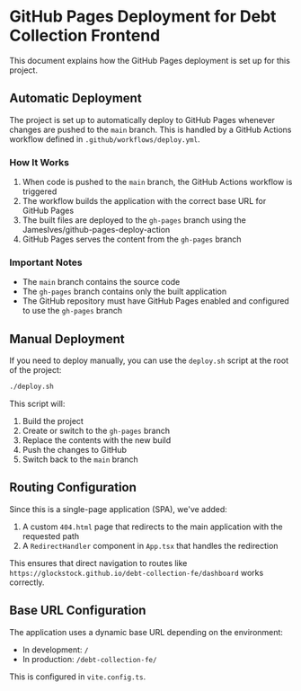 # GitHub Pages Deployment for Debt Collection Frontend

This document explains how the GitHub Pages deployment is set up for this project.

## Automatic Deployment

The project is set up to automatically deploy to GitHub Pages whenever changes are pushed to the `main` branch. This is handled by a GitHub Actions workflow defined in `.github/workflows/deploy.yml`.

### How It Works

1. When code is pushed to the `main` branch, the GitHub Actions workflow is triggered
2. The workflow builds the application with the correct base URL for GitHub Pages
3. The built files are deployed to the `gh-pages` branch using the JamesIves/github-pages-deploy-action
4. GitHub Pages serves the content from the `gh-pages` branch

### Important Notes

- The `main` branch contains the source code
- The `gh-pages` branch contains only the built application
- The GitHub repository must have GitHub Pages enabled and configured to use the `gh-pages` branch

## Manual Deployment

If you need to deploy manually, you can use the `deploy.sh` script at the root of the project:

```bash
./deploy.sh
```

This script will:
1. Build the project
2. Create or switch to the `gh-pages` branch
3. Replace the contents with the new build
4. Push the changes to GitHub
5. Switch back to the `main` branch

## Routing Configuration

Since this is a single-page application (SPA), we've added:

1. A custom `404.html` page that redirects to the main application with the requested path
2. A `RedirectHandler` component in `App.tsx` that handles the redirection

This ensures that direct navigation to routes like `https://glockstock.github.io/debt-collection-fe/dashboard` works correctly.

## Base URL Configuration

The application uses a dynamic base URL depending on the environment:
- In development: `/`
- In production: `/debt-collection-fe/`

This is configured in `vite.config.ts`. 
